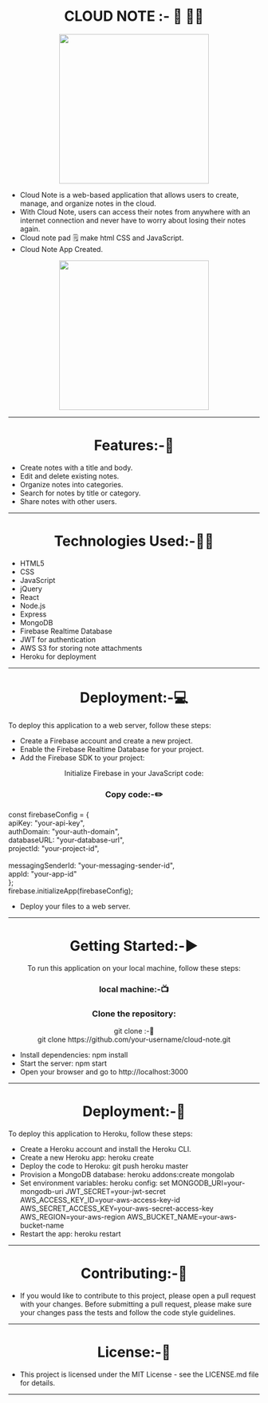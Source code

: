 <h1 align="center"> CLOUD NOTE :- 🎵 💭📝</h1>
<div align="center" >
<img height="300" wedith="300" src="https://th.bing.com/th/id/R.b0eddfe80e9e3db6f842a3c90cbada82?rik=8MzxI7C3umRtoQ&riu=http%3a%2f%2fclipart-library.com%2fimages%2fATbrBKa5c.gif&ehk=Mb6Kygtf00vArUjGJIyMOZALv30u6ouvAwQGk%2fbvpWY%3d&risl=&pid=ImgRaw&r=0"></div>

- Cloud Note is a web-based application that allows users to create, manage, and organize notes in the cloud.
- With Cloud Note, users can access their notes from anywhere with an internet connection and never have to worry about losing their notes again.
- Cloud note pad 🗒️ make html CSS and JavaScript.
- Cloud Note App Created.
<div align="center" >
<img height="300" wedith="300" src="https://th.bing.com/th/id/R.704701eeb4876929d15bd870beeab85d?rik=%2f72MF5X6AOQgUg&riu=http%3a%2f%2fbestanimations.com%2fBooks%2fwriting%2fwriting-notes-book-old-feather-animated-gif.gif&ehk=FGzvqqhpuKUAnQd62Nn2meo3wvcHN%2fPY2A%2fQ5wAHLRo%3d&risl=&pid=ImgRaw&r=0"></div>
<hr>
<h1 align="center">Features:-🧩</h1>

- Create notes with a title and body.
- Edit and delete existing notes.
- Organize notes into categories.
- Search for notes by title or category.
- Share notes with other users.
<hr>
<h1 align="center">Technologies Used:-👩‍💻</h1>

- HTML5
- CSS
- JavaScript
- jQuery
- React
- Node.js
- Express
- MongoDB
- Firebase Realtime Database
- JWT for authentication
- AWS S3 for storing note attachments
- Heroku for deployment
<hr>
<h1 align="center">Deployment:-💻</h1>

To deploy this application to a web server, follow these steps:

- Create a Firebase account and create a new project.
- Enable the Firebase Realtime Database for your project.
- Add the Firebase SDK to your project: 
<script src="https://www.gstatic.com/firebasejs/8.6.2/firebase-app.js"><br>
</script><script src="https://www.gstatic.com/firebasejs/8.6.2/firebase-database.js"></script>
<p  align=" center" >Initialize Firebase in your JavaScript code:
<br>
<h3 align=" center" >Copy code:-✏️</h3>
const firebaseConfig = {<br>
  apiKey: "your-api-key",<br>
  authDomain: "your-auth-domain",<br>
  databaseURL: "your-database-url",<br>
  projectId: "your-project-id",<br><br
  storageBucket: "your-storage-bucket",<br>
  messagingSenderId: "your-messaging-sender-id",<br>
  appId: "your-app-id"<br>
};<br>
firebase.initializeApp(firebaseConfig);</p>

- Deploy your files to a web server.
<hr>
<h1 align="center">Getting Started:-▶️</h1>

<p  align=" center" >To run this application on your local machine, follow these steps:</p>
<h3 align=" center" >local machine:-📺 </h3>
<h3 align=" center" >Clone the repository:</h3>
<p  align=" center" >git clone :-📝<br>  git clone https://github.com/your-username/cloud-note.git</p>
  


- Install dependencies: npm install
- Start the server: npm start
- Open your browser and go to http://localhost:3000
<hr>
<h1 align="center">Deployment:-🧾</h1>

To deploy this application to Heroku, follow these steps:

- Create a Heroku account and install the Heroku CLI.
- Create a new Heroku app: heroku create
- Deploy the code to Heroku: git push heroku master
- Provision a MongoDB database: heroku addons:create mongolab
- Set environment variables:
heroku config:
set MONGODB_URI=your-mongodb-uri JWT_SECRET=your-jwt-secret AWS_ACCESS_KEY_ID=your-aws-access-key-id AWS_SECRET_ACCESS_KEY=your-aws-secret-access-key AWS_REGION=your-aws-region AWS_BUCKET_NAME=your-aws-bucket-name
- Restart the app: heroku restart
<hr>
<h1 align="center">Contributing:-👬</h1>

- If you would like to contribute to this project, please open a pull request with your changes. Before submitting a pull request, please make sure your changes pass the tests and follow the code style guidelines.
<hr>
<h1 align="center">License:-📙</h1>

- This project is licensed under the MIT License - see the LICENSE.md file for details.
<hr>









